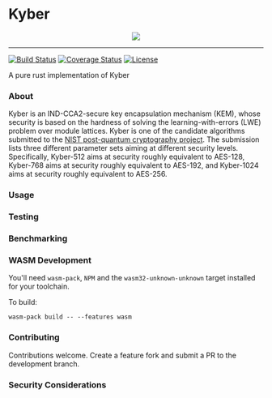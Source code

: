 # Kyber

<p align="center">
  <img src="https://pq-crystals.org/kyber/src/kyber.png"/>
</p>

----

[![Build Status](https://travis-ci.com/mitchellberry/kyber.svg?branch=master)](https://travis-ci.com/mitchellberry/kyber)
[![Coverage Status](https://coveralls.io/repos/github/mitchellberry/kyber/badge.svg?branch=develop)](https://coveralls.io/github/mitchellberry/kyber?branch=develop)
[![License](https://img.shields.io/badge/license-MIT-blue.svg)](https://github.com/mitchellberry/kyber/blob/master/LICENSE)


A pure rust implementation of Kyber 



### About

Kyber is an IND-CCA2-secure key encapsulation mechanism (KEM), whose security is based on the hardness of solving the learning-with-errors (LWE) problem over module lattices. Kyber is one of the candidate algorithms submitted to the [NIST post-quantum cryptography project](https://csrc.nist.gov/Projects/Post-Quantum-Cryptography). The submission lists three different parameter sets aiming at different security levels. Specifically, Kyber-512 aims at security roughly equivalent to AES-128, Kyber-768 aims at security roughly equivalent to AES-192, and Kyber-1024 aims at security roughly equivalent to AES-256. 

### Usage


### Testing

### Benchmarking

### WASM Development

You'll need `wasm-pack`, `NPM` and the `wasm32-unknown-unknown` target installed for your toolchain.

To build: 

```
wasm-pack build -- --features wasm
```






### Contributing 

Contributions welcome. Create a feature fork and submit a PR to the development branch. 

### Security Considerations
